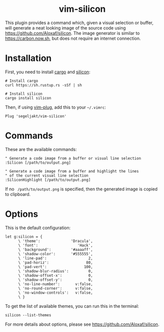 <h1 align="center">vim-silicon</h1>

This plugin provides a command which, given a visual selection or buffer, will generate a neat looking image of the source code using https://github.com/Aloxaf/silicon. The image generator is similar to https://carbon.now.sh, but does not require an internet connection.

# Installation

First, you need to install [cargo](https://doc.rust-lang.org/cargo/getting-started/installation.html) and [silicon](https://github.com/Aloxaf/silicon):

```
# Install cargo
curl https://sh.rustup.rs -sSf | sh

# Install silicon
cargo install silicon
```

Then, if using [vim-plug](https://github.com/junegunn/vim-plug), add this to your `~/.vimrc`:

```
Plug 'segeljakt/vim-silicon'
```

# Commands

These are the available commands:

```
" Generate a code image from a buffer or visual line selection
:Silicon [/path/to/output.png]

" Generate a code image from a buffer and highlight the lines
" of the current visual line selection
:SiliconHighlight [/path/to/output.png]
```

If no ` /path/to/output.png` is specified, then the generated image is copied to clipboard.

# Options

This is the default configuration:

```
let g:silicon = {
      \ 'theme':              'Dracula',
      \ 'font':                  'Hack',
      \ 'background':         '#aaaaff',
      \ 'shadow-color':       '#555555',
      \ 'line-pad':                   2,
      \ 'pad-horiz':                 80,
      \ 'pad-vert':                 100,
      \ 'shadow-blur-radius':         0,
      \ 'shadow-offset-x':            0,
      \ 'shadow-offset-y':            0,
      \ 'no-line-number':       v:false,
      \ 'no-round-corner':      v:false,
      \ 'no-window-controls':   v:false,
      \ }
```

To get the list of available themes, you can run this in the terminal:

```
silicon --list-themes
```

For more details about options, please see https://github.com/Aloxaf/silicon.

